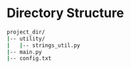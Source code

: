 # Directory Structure

```bash
project_dir/
|-- utility/
|   |-- strings_util.py
|-- main.py
|-- config.txt
```
